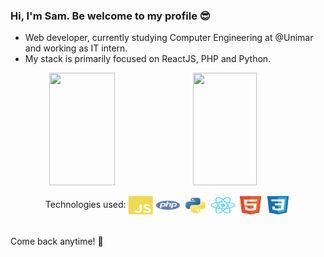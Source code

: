 ### Hi, I'm Sam. Be welcome to my profile 😎

- Web developer, currently studying Computer Engineering at @Unimar and working as IT intern.
- My stack is primarily focused on ReactJS, PHP and Python.

<div align="center">
 <div style="display:flex">
  <img height="180em" width="45.5%" src="https://github-readme-stats.vercel.app/api?username=redwoodsam&show_icons=true&theme=discord_old_blurple&include_all_commits=true&count_private=true"/>
  <img height="180em" width="45%" src="https://github-readme-stats.vercel.app/api/top-langs/?username=redwoodsam&layout=compact&langs_count=7&theme=discord_old_blurple"/> 
 </div>

<div style="display: inline_block"><br>
 <span>Technologies used:</span>
<img align="center" alt="Rafa-Js" height="30" width="40" src="https://raw.githubusercontent.com/devicons/devicon/master/icons/javascript/javascript-plain.svg">
  <img align="center" alt="Rafa-Js" height="30" width="40" src="https://raw.githubusercontent.com/devicons/devicon/master/icons/php/php-plain.svg">
<img align="center" alt="Rafa-Js" height="30" width="40" src="https://raw.githubusercontent.com/devicons/devicon/master/icons/python/python-original.svg"> 
<img align="center" alt="Rafa-React" height="30" width="40" src="https://raw.githubusercontent.com/devicons/devicon/master/icons/react/react-original.svg">
<img align="center" alt="Rafa-HTML" height="30" width="40" src="https://raw.githubusercontent.com/devicons/devicon/master/icons/html5/html5-original.svg">
<img align="center" alt="Rafa-CSS" height="30" width="40" src="https://raw.githubusercontent.com/devicons/devicon/master/icons/css3/css3-original.svg">
</div>
</div>

</div>
<br>


<br>
Come back anytime! 👋
<!--
**redwoodsam/redwoodsam** is a ✨ _special_ ✨ repository because its `README.md` (this file) appears on your GitHub profile.

Here are some ideas to get you started:

- 🔭 I’m currently working on ...
- 🌱 I’m currently learning ...
- 👯 I’m looking to collaborate on ...
- 🤔 I’m looking for help with ...
- 💬 Ask me about ...
- 📫 How to reach me: ...
- 😄 Pronouns: ...
- ⚡ Fun fact: ...
-->
